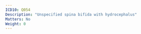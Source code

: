 ```yaml
---
ICD10: Q054
Description: "Unspecified spina bifida with hydrocephalus"
Matters: No
Weight: 0
---
```

